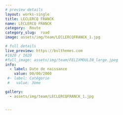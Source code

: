 ```yaml
---
# preview details
layout: works-single
title: LECLERCQ FRANCK
name: LECLERCQ FRANCK
category:  Route
category_slug:  road
image: assets/img/team/LECLERCQFRANCK_1.jpg

# full details
live_preview: https://bslthemes.com
#1920 / 1020
#full_image: assets/img/team/FELIXMOULIN_large.jpeg
info:
  - label: Date de naissance
    value: 00/00/2000
 #- label: Catégorie 
 #   value: 3ème

gallery:
  - assets/img/team/LECLERCQFRANCK_1.jpg


---
```

